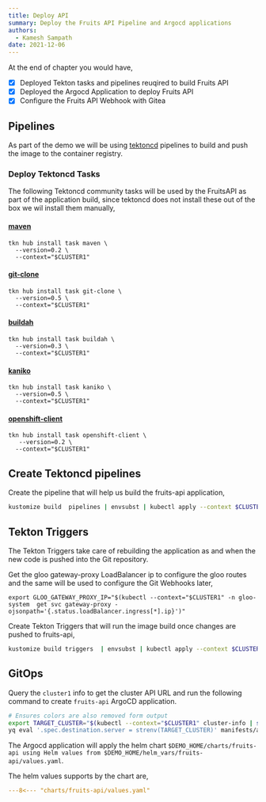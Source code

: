 ```yaml
---
title: Deploy API
summary: Deploy the Fruits API Pipeline and Argocd applications
authors:
  - Kamesh Sampath
date: 2021-12-06
---
```


At the end of chapter you would have,

- [x] Deployed Tekton tasks and pipelines reuqired to build Fruits API
- [x] Deployed the Argocd Application to deploy Fruits API
- [x] Configure the Fruits API Webhook with Gitea

## Pipelines

As part of the demo we will be using [tektoncd](https://tekton.dev) pipelines to build and push the image to the container registry.

### Deploy Tektoncd Tasks

The following Tektoncd community tasks will be used by the FruitsAPI as part of the application build, since tektoncd does not install these out of the box we wil install them manually,

#### [maven](https://hub.tekton.dev/tekton/task/maven)

```shell
tkn hub install task maven \
  --version=0.2 \
  --context="$CLUSTER1"
```
  
#### [git-clone](https://hub.tekton.dev/tekton/task/git-clone)

```shell
tkn hub install task git-clone \
  --version=0.5 \
  --context="$CLUSTER1"
```

#### [buildah](https://hub.tekton.dev/tekton/task/buildah)

```shell
tkn hub install task buildah \
  --version=0.3 \
  --context="$CLUSTER1"
```

#### [kaniko](https://hub.tekton.dev/tekton/task/kaniko)

```shell
tkn hub install task kaniko \
  --version=0.5 \
  --context="$CLUSTER1"
```

#### [openshift-client](https://hub.tekton.dev/tekton/task/openshift-client)

```shell
tkn hub install task openshift-client \
   --version=0.2 \
  --context="$CLUSTER1" 
```

## Create Tektoncd pipelines

Create the pipeline that will help us build the fruits-api application,

```bash
kustomize build  pipelines | envsubst | kubectl apply --context $CLUSTER1 -f -
```

## Tekton Triggers

The Tekton Triggers take care of rebuilding the application as and when the new code is pushed into the Git repository.

Get the gloo gateway-proxy LoadBalancer ip to configure the gloo routes and the same will be used to configure the Git Webhooks later,

```shell
export GLOO_GATEWAY_PROXY_IP="$(kubectl --context="$CLUSTER1" -n gloo-system  get svc gateway-proxy -ojsonpath='{.status.loadBalancer.ingress[*].ip}')"
```

Create Tekton Triggers that will run the image build once changes are pushed to fruits-api,

```bash
kustomize build triggers  | envsubst | kubectl apply --context $CLUSTER1 -f -
```

## GitOps

Query the `cluster1` info to get the cluster API URL and run the following command to create `fruits-api` ArgoCD application.

```bash
# Ensures colors are also removed form output
export TARGET_CLUSTER="$(kubectl --context="$CLUSTER1" cluster-info | sed 's/\x1b\[[0-9;]*m//g' | awk 'NR==1{print $7}')"
yq eval '.spec.destination.server = strenv(TARGET_CLUSTER)' manifests/app/app.yaml | kubectl apply --context="$MGMT" -n argocd -f - 
```

The Argocd application will apply the helm chart `$DEMO_HOME/charts/fruits-api using Helm values from $DEMO_HOME/helm_vars/fruits-api/values.yaml`.

The helm values supports by the chart are,

```yaml
---8<--- "charts/fruits-api/values.yaml"
```

